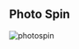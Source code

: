 ## Photo Spin

![photospin](https://user-images.githubusercontent.com/87876734/171628714-fc322401-2802-4e97-8df1-3c54d1eb56d8.gif)
